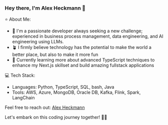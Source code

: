 ### Hey there, I'm Alex Heckmann 👋

⭐ About Me:
- 🐉 I'm a passionate developer always seeking a new challenge; experienced in business process management, data engineering, and AI engineering using LLMs.
- 🪴 I firmly believe technology has the potential to make the world a better place, but also to make it more fun
- 🌱 Currently learning more about advanced TypeScript techniques to enhance my Next.js skillset and build amazing fullstack applications

💻 Tech Stack:
- Languages: Python, TypeScript, SQL, bash, Java
- Tools: AWS, Azure, MongoDB, Oracle DB, Kafka, Flink, Spark, LangChain

Feel free to reach out: [Alex Heckmann](https://www.linkedin.com/in/alexander-heckmann/)

Let's embark on this coding journey together! 💪🏼
